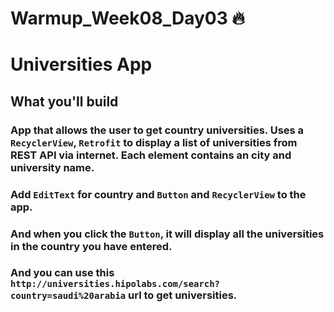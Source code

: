 # Warmup_Week08_Day03 🔥

# Universities App
## What you'll build
### App that allows the user to get country universities. Uses a `RecyclerView`, `Retrofit` to display a list of universities from REST API via internet. Each element contains an city and university name.

### Add `EditText` for country and `Button` and `RecyclerView` to the app.
### And when you click the `Button`, it will display all the universities in the country you have entered.

### And you can use this `http://universities.hipolabs.com/search?country=saudi%20arabia` url to get universities.
